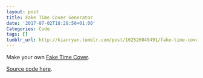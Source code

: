 ```yaml
---
layout: post
title: Fake Time Cover Generator
date: '2017-07-02T18:28:50+01:00'
Categories: Code
tags: []
tumblr_url: http://kianryan.tumblr.com/post/162526049491/fake-time-cover-generator
---
```


Make your own [Fake Time Cover](http://www.kianryan.co.uk/timegenerator/).

[Source code here](https://github.com/kianryan/timegenerator).
